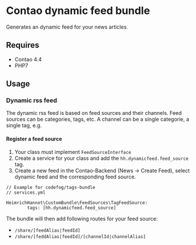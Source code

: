 # Contao dynamic feed bundle

Generates an dynamic feed for your news articles.

## Requires
* Contao 4.4
* PHP7

## Usage

### Dynamic rss feed

The dynamic rss feed is based on feed sources and their channels. Feed sources can be categories, tags, etc. A channel can be a single categorie, a single tag, e.g.

#### Register a feed source
1. Your class must implement `FeedSourceInterface`
2. Create a service for your class and add the `hh.dynamicfeed.feed_source` tag.
3. Create a new feed in the Contao-Backend (News -> Create Feed), select dynamic feed and the corresponding feed source.

```
// Example for codefog/tags-bundle
// services.yml

HeimrichHannot\CustomBundle\FeedSources\TagFeedSource:
        tags: [hh.dynamicfeed.feed_source]
```

The bundle will then add following routes for your feed source:
* `/share/[feedAlias|feedId]`
* `/share/[feddAlias|feedId]/[channelId|channelAlias]`